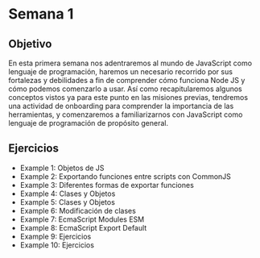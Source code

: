 # Semana 1

## Objetivo

En esta primera semana nos adentraremos al mundo de JavaScript como lenguaje de programación, haremos un necesario recorrido por sus fortalezas y debilidades a fin de comprender cómo funciona Node JS y cómo podemos comenzarlo a usar. Así como recapitularemos algunos conceptos vistos ya para este punto en las misiones previas, tendremos una actividad de onboarding para comprender la importancia de las herramientas, y comenzaremos a familiarizarnos con JavaScript como lenguaje de programación de propósito general.

## Ejercicios

- Example 1: Objetos de JS
- Example 2: Exportando funciones entre scripts con CommonJS
- Example 3: Diferentes formas de exportar funciones
- Example 4: Clases y Objetos
- Example 5: Clases y Objetos
- Example 6: Modificación de clases
- Example 7: EcmaScript Modules ESM
- Example 8: EcmaScript Export Default
- Example 9: Ejercicios
- Example 10: Ejercicios
